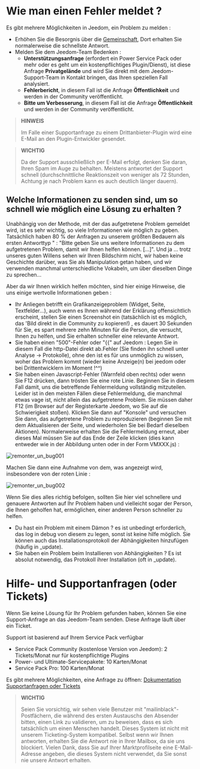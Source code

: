# Wie man einen Fehler meldet ?

Es gibt mehrere Möglichkeiten in Jeedom, ein Problem zu melden :

- Erhöhen Sie die Besorgnis über die [Gemeinschaft](https://community.jeedom.com), Dort erhalten Sie normalerweise die schnellste Antwort.
- Melden Sie dem Jeedom-Team Bedenken :
  - **Unterstützungsanfrage** (erfordert ein Power Service Pack oder mehr oder es geht um ein kostenpflichtiges Plugin/Dienst), ist diese Anfrage **Privatgelände** und wird Sie direkt mit dem Jeedom-Support-Team in Kontakt bringen, das Ihren speziellen Fall analysiert.
  - **Fehlerbericht**, in diesem Fall ist die Anfrage **Öffentlichkeit** und werden in der Community veröffentlicht.
  - **Bitte um Verbesserung**, in diesem Fall ist die Anfrage **Öffentlichkeit** und werden in der Community veröffentlicht.

> **HINWEIS**
>
> Im Falle einer Supportanfrage zu einem Drittanbieter-Plugin wird eine E-Mail an den Plugin-Entwickler gesendet.

> **WICHTIG**
>
> Da der Support ausschließlich per E-Mail erfolgt, denken Sie daran, Ihren Spam im Auge zu behalten. Meistens antwortet der Support schnell (durchschnittliche Reaktionszeit von weniger als 72 Stunden, Achtung je nach Problem kann es auch deutlich länger dauern).

## Welche Informationen zu senden sind, um so schnell wie möglich eine Lösung zu erhalten ?

Unabhängig von der Methode, mit der das aufgetretene Problem gemeldet wird, ist es sehr wichtig, so viele Informationen wie möglich zu geben. Tatsächlich haben 80 % der Anfragen zu unserem größten Bedauern als ersten Antworttyp " : "Bitte geben Sie uns weitere Informationen zu dem aufgetretenen Problem, damit wir Ihnen helfen können. [...]". Und ja ... trotz unseres guten Willens sehen wir Ihren Bildschirm nicht, wir haben keine Geschichte darüber, was Sie als Manipulation getan haben, und wir verwenden manchmal unterschiedliche Vokabeln, um über dieselben Dinge zu sprechen...

Aber da wir Ihnen wirklich helfen möchten, sind hier einige Hinweise, die uns einige wertvolle Informationen geben :

- Ihr Anliegen betrifft ein Grafikanzeigeproblem (Widget, Seite, Textfelder...), auch wenn es Ihnen während der Erklärung offensichtlich erscheint, stellen Sie einen Screenshot ein (tatsächlich ist es möglich, das 'Bild direkt in die Community zu kopieren!) , es dauert 30 Sekunden für Sie, es spart mehrere zehn Minuten für die Person, die versucht, Ihnen zu helfen, und Sie erhalten schneller eine relevante Antwort.
- Sie haben einen "500"-Fehler oder "\{\{" auf Jeedom : Legen Sie in diesem Fall die http-Datei direkt ab.Fehler (Sie finden ihn schnell unter Analyse -> Protokolle), ohne den ist es für uns unmöglich zu wissen, woher das Problem kommt (wieder keine Anzeige(n) bei jeedom oder bei Drittentwicklern im Moment !^^)
- Sie haben einen Javascript-Fehler (Warnfeld oben rechts) oder wenn Sie F12 drücken, dann trösten Sie eine rote Linie. Beginnen Sie in diesem Fall damit, uns die betreffende Fehlermeldung vollständig mitzuteilen. Leider ist in den meisten Fällen diese Fehlermeldung, die manchmal etwas vage ist, nicht allein das aufgetretene Problem. Sie müssen daher F12 (im Browser auf der Registerkarte Jeedom, wo Sie auf die Schwierigkeit stoßen). Klicken Sie dann auf "Konsole" und versuchen Sie dann, das aufgetretene Problem zu reproduzieren (beginnen Sie mit dem Aktualisieren der Seite, und wiederholen Sie bei Bedarf dieselben Aktionen). Normalerweise erhalten Sie die Fehlermeldung erneut, aber dieses Mal müssen Sie auf das Ende der Zeile klicken (dies kann entweder wie in der Abbildung unten oder in der Form VMXXX.js) :

![remonter_un_bug001](images/remonter_un_bug001.png)

Machen Sie dann eine Aufnahme von dem, was angezeigt wird, insbesondere von der roten Linie :

![remonter_un_bug002](images/remonter_un_bug002.png)

Wenn Sie dies alles richtig befolgen, sollten Sie hier viel schnellere und genauere Antworten auf Ihr Problem haben und vielleicht sogar der Person, die Ihnen geholfen hat, ermöglichen, einer anderen Person schneller zu helfen.

- Du hast ein Problem mit einem Dämon ? es ist unbedingt erforderlich, das log in debug von diesem zu legen, sonst ist keine hilfe möglich. Sie können auch das Installationsprotokoll der Abhängigkeiten hinzufügen (häufig in \_update).
- Sie haben ein Problem beim Installieren von Abhängigkeiten ? Es ist absolut notwendig, das Protokoll ihrer Installation (oft in \_update).

# Hilfe- und Supportanfragen (oder Tickets)

Wenn Sie keine Lösung für Ihr Problem gefunden haben, können Sie eine Support-Anfrage an das Jeedom-Team senden. 
Diese Anfrage läuft über ein Ticket. 

Support ist basierend auf Ihrem Service Pack verfügbar
- Service Pack Community (kostenlose Version von Jeedom): 2 Tickets/Monat nur für kostenpflichtige Plugins
- Power- und Ultimate-Servicepakete: 10 Karten/Monat
- Service Pack Pro: 100 Karten/Monat

Es gibt mehrere Möglichkeiten, eine Anfrage zu öffnen:
[Dokumentation Supportanfragen oder Tickets](https://doc.jeedom.com/de_DE/premiers-pas/#Les%20demandes%20de%20support%20\(ou%20tickets\))

>**WICHTIG**
>
>Seien Sie vorsichtig, wir sehen viele Benutzer mit "mailinblack"-Postfächern, die während des ersten Austauschs den Absender bitten, einen Link zu validieren, um zu beweisen, dass es sich tatsächlich um einen Menschen handelt. Dieses System ist nicht mit unserem Ticketing-System kompatibel. Selbst wenn wir Ihnen antworten, erhalten Sie die Antwort nie in Ihrer Mailbox, da sie uns blockiert. Vielen Dank, dass Sie auf Ihrer Marktprofilseite eine E-Mail-Adresse angeben, die dieses System nicht verwendet, da Sie sonst nie unsere Antwort erhalten.

